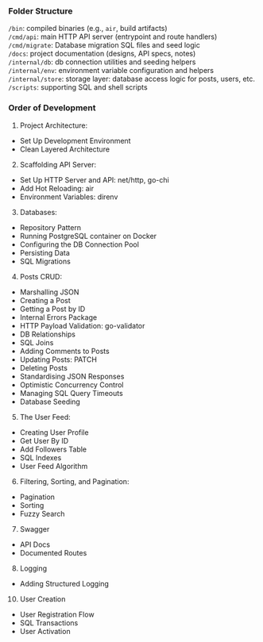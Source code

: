 ### Folder Structure

`/bin`: compiled binaries (e.g., `air`, build artifacts) <br />
`/cmd/api`: main HTTP API server (entrypoint and route handlers) <br />
`/cmd/migrate`: Database migration SQL files and seed logic <br />
`/docs`: project documentation (designs, API specs, notes) <br />
`/internal/db`: db connection utilities and seeding helpers <br />
`/internal/env`: environment variable configuration and helpers <br />
`/internal/store`: storage layer: database access logic for posts, users, etc. <br />
`/scripts`: supporting SQL and shell scripts <br />

### Order of Development

1. Project Architecture:

-   Set Up Development Environment
-   Clean Layered Architecture

2. Scaffolding API Server:

-   Set Up HTTP Server and API: net/http, go-chi
-   Add Hot Reloading: air
-   Environment Variables: direnv

3. Databases:

-   Repository Pattern
-   Running PostgreSQL container on Docker
-   Configuring the DB Connection Pool
-   Persisting Data
-   SQL Migrations

4. Posts CRUD:

-   Marshalling JSON
-   Creating a Post
-   Getting a Post by ID
-   Internal Errors Package
-   HTTP Payload Validation: go-validator
-   DB Relationships
-   SQL Joins
-   Adding Comments to Posts
-   Updating Posts: PATCH
-   Deleting Posts
-   Standardising JSON Responses
-   Optimistic Concurrency Control
-   Managing SQL Query Timeouts
-   Database Seeding

5. The User Feed:

-   Creating User Profile
-   Get User By ID
-   Add Followers Table
-   SQL Indexes
-   User Feed Algorithm

6. Filtering, Sorting, and Pagination:

-   Pagination
-   Sorting
-   Fuzzy Search

7. Swagger

-   API Docs
-   Documented Routes

8. Logging

-   Adding Structured Logging

10. User Creation

-   User Registration Flow
-   SQL Transactions
-   User Activation
